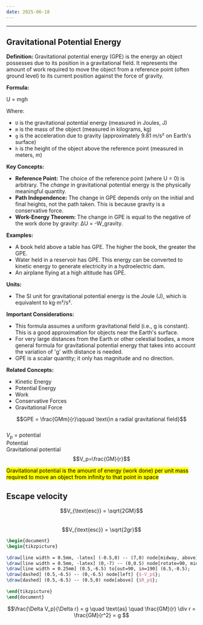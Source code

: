 ```yaml
---
date: 2025-06-18
---
```

---  
## Gravitational Potential Energy  
  
**Definition:** Gravitational potential energy (GPE) is the energy an object possesses due to its position in a gravitational field. It represents the amount of work required to move the object from a reference point (often ground level) to its current position against the force of gravity.  
  
**Formula:**  
  
U = mgh  
  
Where:  
  
*   `U` is the gravitational potential energy (measured in Joules, J)  
*   `m` is the mass of the object (measured in kilograms, kg)  
*   `g` is the acceleration due to gravity (approximately 9.81 m/s² on Earth's surface)  
*   `h` is the height of the object above the reference point (measured in meters, m)  
  
**Key Concepts:**  
  
*   **Reference Point:**  The choice of the reference point (where U = 0) is arbitrary.  The *change* in gravitational potential energy is the physically meaningful quantity.  
*   **Path Independence:**  The change in GPE depends only on the initial and final heights, not the path taken. This is because gravity is a conservative force.  
*   **Work-Energy Theorem:**  The change in GPE is equal to the negative of the work done by gravity:  ΔU = -W_gravity.  
  
**Examples:**  
  
*   A book held above a table has GPE. The higher the book, the greater the GPE.  
*   Water held in a reservoir has GPE. This energy can be converted to kinetic energy to generate electricity in a hydroelectric dam.  
*   An airplane flying at a high altitude has GPE.  
  
**Units:**  
  
*   The SI unit for gravitational potential energy is the Joule (J), which is equivalent to kg⋅m²/s².  
  
**Important Considerations:**  
  
*   This formula assumes a uniform gravitational field (i.e., g is constant). This is a good approximation for objects near the Earth's surface.  
*   For very large distances from the Earth or other celestial bodies, a more general formula for gravitational potential energy that takes into account the variation of 'g' with distance is needed.  
*   GPE is a scalar quantity; it only has magnitude and no direction.  
  
**Related Concepts:**  
  
*   Kinetic Energy  
*   Potential Energy  
*   Work  
*   Conservative Forces  
*   Gravitational Force  
  
$$GPE = \frac{GMm}{r}\qquad \text{in a radial gravitational field}$$  
$V_p$ = potential  
Potential  
Gravitational potential  
$$V_p=\frac{GM}{r}$$  
  
<mark>Gravitational potential is the amount of energy (work done) per unit mass required to move an object from infinity to that point in space</mark>  
  
## Escape velocity  
$$V_{\text{esc}} = \sqrt{2GM}$$  
$$V_{\text{esc}} = \sqrt{2gr}$$  
  
```tikz  
\begin{document}  
\begin{tikzpicture}  
  
\draw[line width = 0.5mm, -latex] (-0.5,0) -- (7,0) node[midway, above] {distance};  
\draw[line width = 0.5mm, -latex] (0,-7) -- (0,0.5) node[rotate=90, midway, above] {potential};  
\draw[line width = 0.25mm] (0.5,-6.5) to[out=90, in=190] (6.5,-0.5);  
\draw[dashed] (0.5,-6.5) -- (0,-6.5) node[left] {$-V_p$};  
\draw[dashed] (0.5,-6.5) -- (0.5,0) node[above] {$R_p$};  
  
\end{tikzpicture}  
\end{document}  
```  
$$\frac{\Delta V_p}{\Delta r} = g \quad \text{as} \quad \frac{GM}{r} \div r = \frac{GM}{r^2} = g $$  
